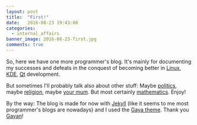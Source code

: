```yaml
---
layout: post
title:  "First!"
date:   2016-08-23 19:43:00
categories:
  - internal_affairs
banner_image: 2016-08-23-first.jpg
comments: true
---
```

So, here we have one more programmer's blog. It's mainly for documenting my successes and defeats in the conquest of becoming better in [Linux][flip], [KDE][kde-dies], [Qt][cute] development.

But sometimes I'll probably talk also about other stuff: Maybe [politics][trumpkiss], maybe [religion][popekiss], maybe [your mum][yourmumkiss]. But most certainly [mathematics][math]. Enjoy!

By the way: The blog is made for now with [Jekyll][jekyll] (like it seems to me most programmer's blogs are nowadays) and I used the [Gaya theme][gaya]. Thank you [Gayan][gayan]!

[flip]: http://cdn.arstechnica.net/wp-content/uploads/2012/06/torvaldsnvidia-640x424.jpg
[kde-dies]: https://ask.slashdot.org/story/16/08/21/0327239/ask-slashdot-is-kde-dying
[cute]: https://i.ytimg.com/vi/g4xLVP_eFec/maxresdefault.jpg
[trumpkiss]: http://g1.dcdn.lt/images/pix/donald-trump-vladimir-putin-kissing-mindaugas-bonanu-keule-ruke-3-71265714.jpg
[popekiss]: http://i.cbc.ca/1.2040100.1381646201!/httpImage/image.jpg_gen/derivatives/16x9_1180/hi-pope-kiss.jpg
[yourmumkiss]: https://upload.wikimedia.org/wikipedia/commons/thumb/9/97/CENSORED.svg/2000px-CENSORED.svg.png
[math]: http://rlv.zcache.com/grumpy_cat_poster_i_love_math_it_makes_people_cry_poster-r91cc8357f25340ff8fef39c8418b3bf8_wvt_8byvr_512.jpg
[jekyll]:      http://jekyllrb.com
[gaya]:   https://github.com/gayanvirajith/gaya
[gayan]: http://gayan.me/
